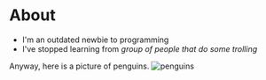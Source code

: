 # About

<!--
**thisgary/thisgary** is a ✨ _special_ ✨ repository because its `README.md` (this file) appears on your GitHub profile.

Here are some ideas to get you started:

- 🔭 I’m currently working on ...
- 🌱 I’m currently learning ...
- 👯 I’m looking to collaborate on ...
- 🤔 I’m looking for help with ...
- 💬 Ask me about ...
- 📫 How to reach me: ...
- 😄 Pronouns: ...
- ⚡ Fun fact: ...
-->

- I'm an outdated newbie to programming
- I've stopped learning from _group of people that do some trolling_

Anyway, here is a picture of penguins.
![penguins](https://raw.githubusercontent.com/thisgary/thisgary/main/penguins.jpeg)
